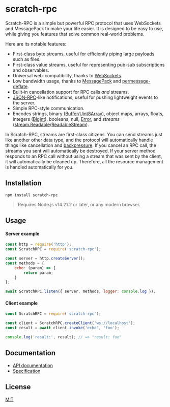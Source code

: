 # scratch-rpc

Scratch-RPC is a simple but powerful RPC protocol that uses WebSockets and MessagePack to make your life easier. It is designed to be easy to use, while giving you features that solve common real-world problems.

Here are its notable features:

- First-class byte streams, useful for efficiently piping large payloads such as files.
- First-class value streams, useful for representing pub-sub subscriptions and observables.
- Universal web-compatibility, thanks to [WebSockets](https://www.rfc-editor.org/rfc/rfc6455).
- Low bandwidth usage, thanks to [MessagePack](https://msgpack.org/index.html) and [permessage-deflate](https://www.rfc-editor.org/rfc/rfc7692#section-7).
- Built-in cancellation support for RPC calls *and* streams.
- [JSON-RPC](https://www.jsonrpc.org/specification)-like notifications, useful for pushing lightweight events to the server.
- Simple RPC-style communication.
- Encodes strings, binary ([Buffer](https://nodejs.org/api/buffer.html)/[Uint8Array](https://developer.mozilla.org/en-US/docs/Web/JavaScript/Reference/Global_Objects/Uint8Array)), object maps, arrays, floats, integers ([BigInt](https://developer.mozilla.org/en-US/docs/Web/JavaScript/Reference/Global_Objects/BigInt)), booleans, null, [Error](https://developer.mozilla.org/en-US/docs/Web/JavaScript/Reference/Global_Objects/Error), and *streams* ([stream.Readable](https://nodejs.org/api/stream.html#class-streamreadable)/[ReadableStream](https://developer.mozilla.org/en-US/docs/Web/API/ReadableStream)).

In Scratch-RPC, streams are first-class citizens. You can send streams just like another other data type, and the protocol will automatically handle things like cancellation and [backpressure](https://nodejs.org/en/docs/guides/backpressuring-in-streams/). If you cancel an RPC call, the streams you sent will automatically be destroyed. If your server method responds to an RPC call without using a stream that was sent by the client, it will automatically be cleaned up. Therefore, all the resource management is handled automatically for you.

## Installation

```
npm install scratch-rpc
```

> Requires Node.js v14.21.2 or later, or any modern browser.

## Usage

#### Server example

```js
const http = require('http');
const ScratchRPC = require('scratch-rpc');

const server = http.createServer();
const methods = {
	echo: (param) => {
		return param;
	}
};

await ScratchRPC.listen({ server, methods, logger: console.log });
```

#### Client example

```js
const ScratchRPC = require('scratch-rpc');

const client = ScratchRPC.createClient('ws://localhost');
const result = await client.invoke('echo', 'foo');

console.log('result:', result); // => "result: foo"
```

## Documentation

- [API documentation](./docs/api.md)
- [Specification](./docs/spec.md)

## License

[MIT](./LICENSE)
